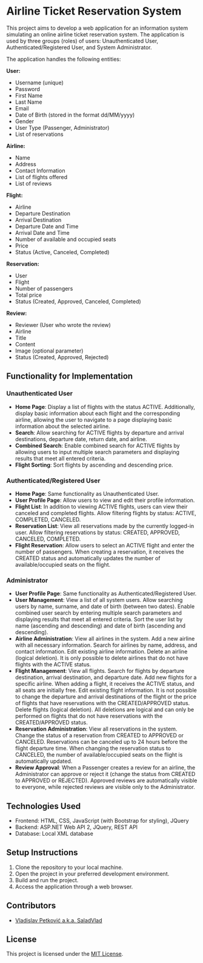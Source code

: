 # Airline Ticket Reservation System

This project aims to develop a web application for an information system simulating an online airline ticket reservation system. The application is used by three groups (roles) of users: Unauthenticated User, Authenticated/Registered User, and System Administrator.

The application handles the following entities:

**User:**
- Username (unique)
- Password
- First Name
- Last Name
- Email
- Date of Birth (stored in the format dd/MM/yyyy)
- Gender
- User Type (Passenger, Administrator)
- List of reservations

**Airline:**
- Name
- Address
- Contact Information
- List of flights offered
- List of reviews

**Flight:**
- Airline
- Departure Destination
- Arrival Destination
- Departure Date and Time
- Arrival Date and Time
- Number of available and occupied seats
- Price
- Status (Active, Canceled, Completed)

**Reservation:**
- User
- Flight
- Number of passengers
- Total price
- Status (Created, Approved, Canceled, Completed)

**Review:**
- Reviewer (User who wrote the review)
- Airline
- Title
- Content
- Image (optional parameter)
- Status (Created, Approved, Rejected)

## Functionality for Implementation

### Unauthenticated User
- **Home Page**: Display a list of flights with the status ACTIVE. Additionally, display basic information about each flight and the corresponding airline, allowing the user to navigate to a page displaying basic information about the selected airline.
- **Search**: Allow searching for ACTIVE flights by departure and arrival destinations, departure date, return date, and airline.
- **Combined Search**: Enable combined search for ACTIVE flights by allowing users to input multiple search parameters and displaying results that meet all entered criteria.
- **Flight Sorting**: Sort flights by ascending and descending price.

### Authenticated/Registered User
- **Home Page**: Same functionality as Unauthenticated User.
- **User Profile Page**: Allow users to view and edit their profile information.
- **Flight List**: In addition to viewing ACTIVE flights, users can view their canceled and completed flights. Allow filtering flights by status: ACTIVE, COMPLETED, CANCELED.
- **Reservation List**: View all reservations made by the currently logged-in user. Allow filtering reservations by status: CREATED, APPROVED, CANCELED, COMPLETED.
- **Flight Reservation**: Allow users to select an ACTIVE flight and enter the number of passengers. When creating a reservation, it receives the CREATED status and automatically updates the number of available/occupied seats on the flight.

### Administrator
- **User Profile Page**: Same functionality as Authenticated/Registered User.
- **User Management**: View a list of all system users. Allow searching users by name, surname, and date of birth (between two dates). Enable combined user search by entering multiple search parameters and displaying results that meet all entered criteria. Sort the user list by name (ascending and descending) and date of birth (ascending and descending).
- **Airline Administration**: View all airlines in the system. Add a new airline with all necessary information. Search for airlines by name, address, and contact information. Edit existing airline information. Delete an airline (logical deletion). It is only possible to delete airlines that do not have flights with the ACTIVE status.
- **Flight Management**: View all flights. Search for flights by departure destination, arrival destination, and departure date. Add new flights for a specific airline. When adding a flight, it receives the ACTIVE status, and all seats are initially free. Edit existing flight information. It is not possible to change the departure and arrival destinations of the flight or the price of flights that have reservations with the CREATED/APPROVED status. Delete flights (logical deletion). All deletions are logical and can only be performed on flights that do not have reservations with the CREATED/APPROVED status.
- **Reservation Administration**: View all reservations in the system. Change the status of a reservation from CREATED to APPROVED or CANCELED. Reservations can be canceled up to 24 hours before the flight departure time. When changing the reservation status to CANCELED, the number of available/occupied seats on the flight is automatically updated.
- **Review Approval**: When a Passenger creates a review for an airline, the Administrator can approve or reject it (change the status from CREATED to APPROVED or REJECTED). Approved reviews are automatically visible to everyone, while rejected reviews are visible only to the Administrator.

## Technologies Used
- Frontend: HTML, CSS, JavaScript (with Bootstrap for styling), JQuery
- Backend: ASP.NET Web API 2, JQuery, REST API
- Database: Local XML database

## Setup Instructions
1. Clone the repository to your local machine.
2. Open the project in your preferred development environment.
3. Build and run the project.
4. Access the application through a web browser.

## Contributors
- [Vladislav Petković a.k.a. SaladVlad](https://github.com/SaladVlad)

## License
This project is licensed under the [MIT License](LICENSE).
